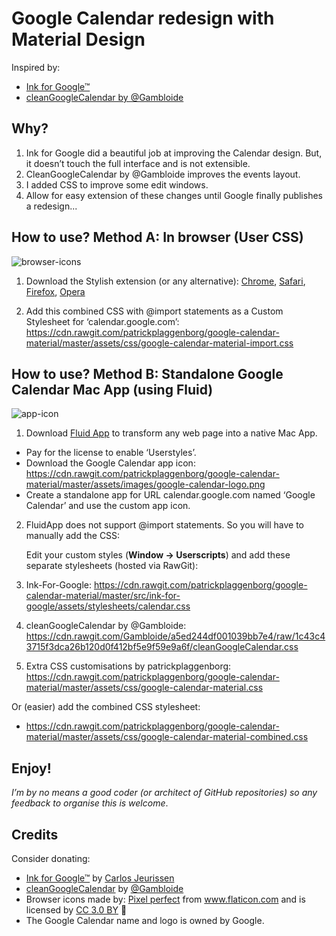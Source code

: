 # Google Calendar redesign with Material Design

Inspired by:
- [Ink for Google™](https://chrome.google.com/webstore/detail/ink-for-google/hmanckoiohnlgdommlcckcflkmllobgj)
- [cleanGoogleCalendar by @Gambloide](https://gist.github.com/Gambloide/a5ed244df001039bb7e4)

## Why?

1. Ink for Google did a beautiful job at improving the Calendar design. But, it doesn’t touch the full interface and is not extensible.
2. CleanGoogleCalendar by @Gambloide improves the events layout.
3. I added CSS to improve some edit windows.
4. Allow for easy extension of these changes until Google finally publishes a redesign...

## How to use? Method A: In browser (User CSS)

![browser-icons]

1. Download the Stylish extension (or any alternative):
 [Chrome](https://chrome.google.com/webstore/detail/fjnbnpbmkenffdnngjfgmeleoegfcffe), [Safari](http://sobolev.us/stylish/), 
[Firefox](https://addons.mozilla.org/en-US/firefox/addon/stylish/?src=external-userstyleshome), 
[Opera](https://addons.opera.com/extensions/details/stylish/)

2. Add this combined CSS with @import statements as a Custom Stylesheet for ‘calendar.google.com’:
https://cdn.rawgit.com/patrickplaggenborg/google-calendar-material/master/assets/css/google-calendar-material-import.css

## How to use? Method B: Standalone Google Calendar Mac App (using Fluid)

![app-icon]

1. Download [Fluid App](http://fluidapp.com) to transform any web page into a native Mac App.

  * Pay for the license to enable ‘Userstyles’.
  * Download the Google Calendar app icon: https://cdn.rawgit.com/patrickplaggenborg/google-calendar-material/master/assets/images/google-calendar-logo.png
  * Create a standalone app for URL calendar.google.com named ‘Google Calendar’ and use the custom app icon.

2. FluidApp does not support @import statements. So you will have to manually add the CSS:

   Edit your custom styles (**Window → Userscripts**) and add these separate stylesheets (hosted via RawGit):

  1. Ink-For-Google: https://cdn.rawgit.com/patrickplaggenborg/google-calendar-material/master/src/ink-for-google/assets/stylesheets/calendar.css
  2. cleanGoogleCalendar by @Gambloide: https://cdn.rawgit.com/Gambloide/a5ed244df001039bb7e4/raw/1c43c43715f3dca26b120d0f412bf5e9f59e9a6f/cleanGoogleCalendar.css
  3. Extra CSS customisations by patrickplaggenborg: https://cdn.rawgit.com/patrickplaggenborg/google-calendar-material/master/assets/css/google-calendar-material.css

   Or (easier) add the combined CSS stylesheet:

  * https://cdn.rawgit.com/patrickplaggenborg/google-calendar-material/master/assets/css/google-calendar-material-combined.css


## Enjoy!

*I’m by no means a good coder (or architect of GitHub repositories) so any feedback to organise this is welcome*.

[browser-icons]: https://raw.githubusercontent.com/patrickplaggenborg/google-calendar-material/master/assets/images/browser-icons.png "Browser Icons"
[app-icon]: https://raw.githubusercontent.com/patrickplaggenborg/google-calendar-material/master/assets/images/google-calendar-logo-300.png "App Icon"



## Credits

Consider donating:
- [Ink for Google™](https://chrome.google.com/webstore/detail/ink-for-google/hmanckoiohnlgdommlcckcflkmllobgj) by [Carlos Jeurissen](https://carlosjeurissen.com/)
- [cleanGoogleCalendar](https://gist.github.com/Gambloide/a5ed244df001039bb7e4) by [@Gambloide](https://gist.github.com/Gambloide)
- Browser icons made by: [Pixel perfect](http://www.flaticon.com/authors/pixel-perfect) from www.flaticon.com and is licensed by [CC 3.0 BY](http://creativecommons.org/licenses/by/3.0/ "Creative Commons BY 3.0") 
- The Google Calendar name and logo is owned by Google.
